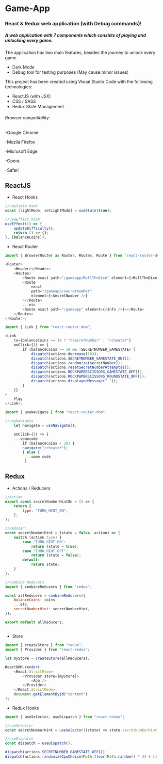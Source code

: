 # Game-App

### React & Redux web application (with Debug commands)!

##### A web application with 7 components which consists of playing and unlocking every game.

The application has two main features, besides the journey to unlock every game.

- Dark Mode
- Debug tool for testing purposes (May cause minor issues)

This project has been created using Visual Studio Code with the following technologies:

- ReactJS (with JSX)
- CSS / SASS
- Redux State Management

###### Browser compatibility:

-Google Chrome

-Mozila Firefox

-Microsoft Edge

-Opera

-Safari

## ReactJS

- React Hooks

```javascript
//useState hook
const [lightMode, setLightMode] = useState(true);

//useEffect hook
useEffect(() => {
	updateDifficulty();
	return () => {};
}, [balanceCoins]);
```

- React Router

```javascript
import { BrowserRouter as Router, Routes, Route } from "react-router-dom";

<Router>
	<Header></Header>
	<Routes>
		<Route exact path="/gameapp/RollTheDice" element={<RollTheDice />}></Route>
		<Route
			exact
			path="/gameapp/secretnumber"
			element={<SecretNumber />}
		></Route>
		...etc
		<Route exact path="/gameapp" element={<Info />}></Route>
	</Routes>
</Router>;
```

```javascript
import { Link } from "react-router-dom";

<Link
	to={balanceCoins >= 10 ? "/SecretNumber" : "/cheater"}
	onClick={() => {
		if (balanceCoins >= 10 && !SECRETNUMBER_GAMESTATE) {
			dispatch(actions.decrease(10));
			dispatch(actions.SECRETNUMBER_GAMESTATE_ON());
			dispatch(actions.randomize(secretNumber));
			dispatch(actions.resetSecretNumberAttempts());
			dispatch(actions.ROCKPAPERSCISSORS_GAMESTATE_OFF());
			dispatch(actions.ROCKPAPERSCISSORS_ROUNDSTATE_OFF());
			dispatch(actions.displayedMessage(" "));
		}
	}}
>
	Play
</Link>;
```

```javascript
import { useNavigate } from "react-router-dom";

//useNavigate
	let navigate = useNavigate();

    onClick={() => {
	...somecode
		if (balanceCoins < 30) {
		navigate("/cheater");
		} else {
         ...some code
         }


```

## Redux

- Actions / Reducers

```javascript
//Action
export const secretNumberHintOn = () => {
	return {
		type: "TURN_HINT_ON",
	};
};

//Reducer
const secretNumberHint = (state = false, action) => {
	switch (action.type) {
		case "TURN_HINT_ON":
			return (state = true);
		case "TURN_HINT_OFF":
			return (state = false);
		default:
			return state;
	}
};

//Combine Reducers
import { combineReducers } from "redux";

const allReducers = combineReducers({
	balanceCoins: coins,
	...etc,
	secretNumberHint: secretNumberHint,
});

export default allReducers;
```

##

- Store

```javascript
import { createStore } from "redux";
import { Provider } from "react-redux";

let myStore = createStore(allReducers);

ReactDOM.render(
	<React.StrictMode>
		<Provider store={myStore}>
			<App />
		</Provider>
	</React.StrictMode>,
	document.getElementById("content")
);
```

- Redux Hooks

```javascript
import { useSelector, useDispatch } from "react-redux";

//useSelector
const secretNumberHint = useSelector((state) => state.secretNumberHint);

//useDispatch
const dispatch = useDispatch();

dispatch(actions.SECRETNUMBER_GAMESTATE_OFF());
dispatch(actions.randomizeCpuChoice(Math.floor(Math.random() * 3) + 1));
```
